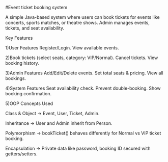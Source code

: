 #Event ticket booking system

A simple Java-based system where users can book tickets for events like concerts, sports matches, or theatre shows. Admin manages events, tickets, and seat availability.

Key Features

1)User Features
 Register/Login.
 View available events.
 
2)Book tickets (select seats, category: VIP/Normal).
 Cancel tickets.
 View booking history.
 
3)Admin Features
 Add/Edit/Delete events.
 Set total seats & pricing.
 View all bookings.
 
4)System Features
 Seat availability check.
 Prevent double-booking.
 Show booking confirmation.
 
5)OOP Concepts Used

Class & Object → Event, User, Ticket, Admin.

Inheritance → User and Admin inherit from Person.

Polymorphism → bookTicket() behaves differently for Normal vs VIP ticket booking.

Encapsulation → Private data like password, booking ID secured with getters/setters.
